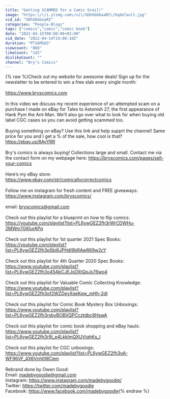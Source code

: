 ```yaml
---
title: "Getting SCAMMED for a Comic Grail!"
image: "https:\/\/i.ytimg.com\/vi\/XDhXbbbaaRI\/hqdefault.jpg"
vid_id: "XDhXbbbaaRI"
categories: "People-Blogs"
tags: ["comics","comic","comic book"]
date: "2022-04-15T00:08:06+03:00"
vid_date: "2022-04-14T19:00:10Z"
duration: "PT16M56S"
viewcount: "868"
likeCount: "145"
dislikeCount: ""
channel: "Bry’s Comics"
---
```

{% raw %}Check out my website for awesome deals!  Sign up for the newsletter to be entered to win a free slab every single month:<br /><br /><a rel="nofollow" target="blank" href="https://www.bryscomics.com">https://www.bryscomics.com</a><br /><br />In this video we discuss my recent experience of an attempted scam on a purchase I made on eBay for Tales to Astonish 27, the first appearance of Hank Pym the Ant-Man.  We'll also go over what to look for when buying old label CGC cases so you can avoid getting scammed too.<br /><br />Buying something on eBay?  Use this link and help supprt the channel!  Same price for you and I get a % of the sale, how cool is that?<br /><a rel="nofollow" target="blank" href="https://ebay.us/8AyYRR">https://ebay.us/8AyYRR</a><br /><br />Bry's comics is always buying!  Collections large and small.  Contact me via the contact form on my webpage here: <a rel="nofollow" target="blank" href="https://bryscomics.com/pages/sell-your-comics">https://bryscomics.com/pages/sell-your-comics</a><br /><br />Here’s my eBay store:<br /><a rel="nofollow" target="blank" href="https://www.ebay.com/str/comicallycorrectcomics">https://www.ebay.com/str/comicallycorrectcomics</a><br /><br />Follow me on instagram for fresh content and FREE giveaways:<br /><a rel="nofollow" target="blank" href="https://www.instagram.com/bryscomics/">https://www.instagram.com/bryscomics/</a><br /><br />email: bryscomics@gmail.com<br /><br />Check out this playlist for a blueprint on how to flip comics:<br /><a rel="nofollow" target="blank" href="https://youtube.com/playlist?list=PL6ywGEZ2fh3rWrCDWHu-2MWm7GKlurAPq">https://youtube.com/playlist?list=PL6ywGEZ2fh3rWrCDWHu-2MWm7GKlurAPq</a><br /><br />Check out this playlist for 1st quarter 2021 Spec Books:<br /><a rel="nofollow" target="blank" href="https://youtube.com/playlist?list=PL6ywGEZ2fh3p5bi6JPHdl9bRAwR69w2cY">https://youtube.com/playlist?list=PL6ywGEZ2fh3p5bi6JPHdl9bRAwR69w2cY</a><br /><br />Check out this playlist for 4th Quarter 2020 Spec Books:<br /><a rel="nofollow" target="blank" href="https://www.youtube.com/playlist?list=PL6ywGEZ2fh3o45AbCJEJsDXtQpJs76wo4">https://www.youtube.com/playlist?list=PL6ywGEZ2fh3o45AbCJEJsDXtQpJs76wo4</a><br /><br />Check out this playlist for Valuable Comic Collecting Knowledge:<br /><a rel="nofollow" target="blank" href="https://www.youtube.com/playlist?list=PL6ywGEZ2fh3of2WZDeyXqeKqw_mHh-2dI">https://www.youtube.com/playlist?list=PL6ywGEZ2fh3of2WZDeyXqeKqw_mHh-2dI</a><br /><br />Check out this playlist for Comic Book Mystery Box Unboxings:<br /><a rel="nofollow" target="blank" href="https://www.youtube.com/playlist?list=PL6ywGEZ2fh3rsbyBOBVQPCcztdbc8HswA">https://www.youtube.com/playlist?list=PL6ywGEZ2fh3rsbyBOBVQPCcztdbc8HswA</a><br /><br />Check out this playlist for comic book shopping and eBay hauls:<br /><a rel="nofollow" target="blank" href="https://www.youtube.com/playlist?list=PL6ywGEZ2fh3r9l_e4LkkImQXUViqhKs_I">https://www.youtube.com/playlist?list=PL6ywGEZ2fh3r9l_e4LkkImQXUViqhKs_I</a><br /><br />Check out this playlist for CGC unboxings:<br /><a rel="nofollow" target="blank" href="https://www.youtube.com/playlist?list=PL6ywGEZ2fh3oA-WF96VF_4X6VnhItWCem">https://www.youtube.com/playlist?list=PL6ywGEZ2fh3oA-WF96VF_4X6VnhItWCem</a><br /><br />Rebrand done by Owen Good:<br />Email: madebygoodie@gmail.com<br />Instagram: <a rel="nofollow" target="blank" href="https://www.instagram.com/madebygoodie/">https://www.instagram.com/madebygoodie/</a><br />Twitter: <a rel="nofollow" target="blank" href="https://twitter.com/madebygoodie">https://twitter.com/madebygoodie</a><br />Facebook: <a rel="nofollow" target="blank" href="https://www.facebook.com/madebygoodie">https://www.facebook.com/madebygoodie</a>{% endraw %}
